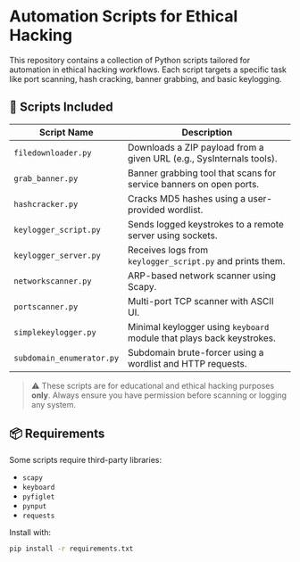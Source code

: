 # Automation Scripts for Ethical Hacking

This repository contains a collection of Python scripts tailored for automation in ethical hacking workflows. Each script targets a specific task like port scanning, hash cracking, banner grabbing, and basic keylogging.

## 📂 Scripts Included

| Script Name                | Description |
|---------------------------|-------------|
| `filedownloader.py`       | Downloads a ZIP payload from a given URL (e.g., SysInternals tools). |
| `grab_banner.py`          | Banner grabbing tool that scans for service banners on open ports. |
| `hashcracker.py`          | Cracks MD5 hashes using a user-provided wordlist. |
| `keylogger_script.py`     | Sends logged keystrokes to a remote server using sockets. |
| `keylogger_server.py`     | Receives logs from `keylogger_script.py` and prints them. |
| `networkscanner.py`       | ARP-based network scanner using Scapy. |
| `portscanner.py`          | Multi-port TCP scanner with ASCII UI. |
| `simplekeylogger.py`      | Minimal keylogger using `keyboard` module that plays back keystrokes. |
| `subdomain_enumerator.py` | Subdomain brute-forcer using a wordlist and HTTP requests. |

> ⚠️ These scripts are for educational and ethical hacking purposes **only**. Always ensure you have permission before scanning or logging any system.

## 📦 Requirements

Some scripts require third-party libraries:
- `scapy`
- `keyboard`
- `pyfiglet`
- `pynput`
- `requests`

Install with:

```bash
pip install -r requirements.txt
